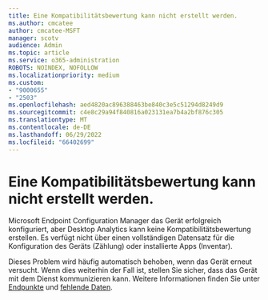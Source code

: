 ```yaml
---
title: Eine Kompatibilitätsbewertung kann nicht erstellt werden.
ms.author: cmcatee
author: cmcatee-MSFT
manager: scotv
audience: Admin
ms.topic: article
ms.service: o365-administration
ROBOTS: NOINDEX, NOFOLLOW
ms.localizationpriority: medium
ms.custom:
- "9000655"
- "2503"
ms.openlocfilehash: aed4820ac896388463be840c3e5c51294d8249d9
ms.sourcegitcommit: c4e8c29a94f840816a023131ea7b4a2bf876c305
ms.translationtype: MT
ms.contentlocale: de-DE
ms.lasthandoff: 06/29/2022
ms.locfileid: "66402699"
---
```

# <a name="cant-create-a-compatibility-assessment"></a>Eine Kompatibilitätsbewertung kann nicht erstellt werden.

Microsoft Endpoint Configuration Manager das Gerät erfolgreich konfiguriert, aber Desktop Analytics kann keine Kompatibilitätsbewertung erstellen. Es verfügt nicht über einen vollständigen Datensatz für die Konfiguration des Geräts (Zählung) oder installierte Apps (Inventar).

Dieses Problem wird häufig automatisch behoben, wenn das Gerät erneut versucht. Wenn dies weiterhin der Fall ist, stellen Sie sicher, dass das Gerät mit dem Dienst kommunizieren kann. Weitere Informationen finden Sie unter [Endpunkte](https://docs.microsoft.com/configmgr/desktop-analytics/enable-data-sharing#endpoints) und [fehlende Daten](https://docs.microsoft.com/configmgr/desktop-analytics/monitor-connection-health#missing-data).
